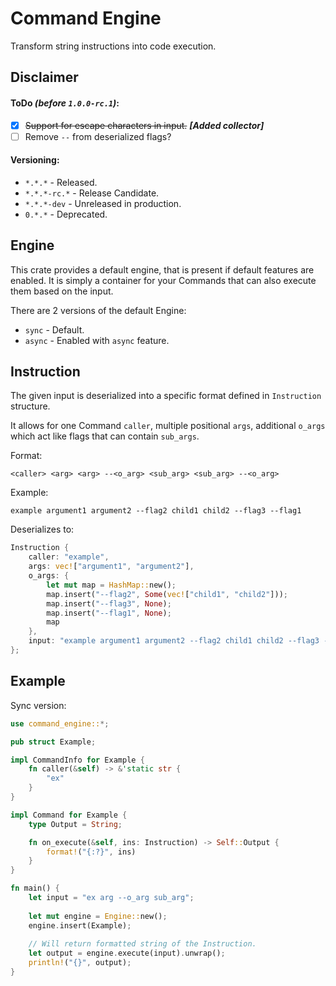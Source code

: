 # Command Engine
Transform string instructions into code execution. <br>

## Disclaimer
#### ToDo _(before `1.0.0-rc.1`)_:
- [x] ~~Support for escape characters in input.~~ **_[Added collector]_**
- [ ] Remove `--` from deserialized flags?

#### Versioning:
- `*.*.*` - Released.
- `*.*.*-rc.*` - Release Candidate.
- `*.*.*-dev` - Unreleased in production.
- `0.*.*` - Deprecated.

## Engine
This crate provides a default engine, that is present if default features are enabled.
It is simply a container for your Commands that can also execute them based on the input.

There are 2 versions of the default Engine:
- `sync` - Default.
- `async` - Enabled with `async` feature.

## Instruction
The given input is deserialized into a specific format defined in `Instruction` structure.

It allows for one Command `caller`, multiple positional `args`, additional `o_args` which act like flags 
that can contain `sub_args`.

Format:
```pseudo
<caller> <arg> <arg> --<o_arg> <sub_arg> <sub_arg> --<o_arg>
```

Example:
```pseudo
example argument1 argument2 --flag2 child1 child2 --flag3 --flag1
```

Deserializes to:
```rust
Instruction {
    caller: "example",
    args: vec!["argument1", "argument2"],
    o_args: {
        let mut map = HashMap::new();
        map.insert("--flag2", Some(vec!["child1", "child2"]));
        map.insert("--flag3", None);
        map.insert("--flag1", None);
        map
    },
    input: "example argument1 argument2 --flag2 child1 child2 --flag3 --flag1",
};
```

## Example
Sync version:
```rust
use command_engine::*;

pub struct Example;

impl CommandInfo for Example {
    fn caller(&self) -> &'static str {
        "ex"
    }
}

impl Command for Example {
    type Output = String;

    fn on_execute(&self, ins: Instruction) -> Self::Output {
        format!("{:?}", ins)
    }
}

fn main() {
    let input = "ex arg --o_arg sub_arg";
    
    let mut engine = Engine::new();
    engine.insert(Example);
    
    // Will return formatted string of the Instruction.
    let output = engine.execute(input).unwrap();
    println!("{}", output);
}
```
